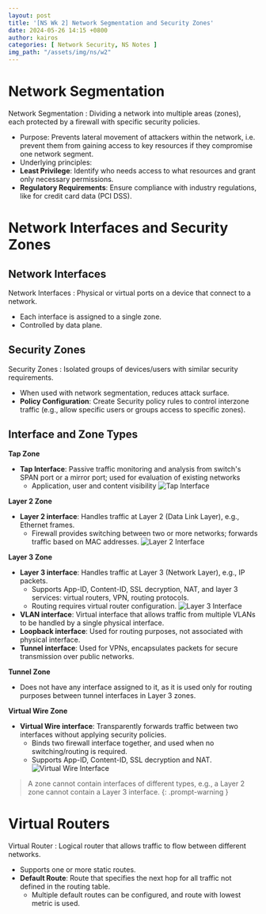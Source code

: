 ```yaml
---
layout: post
title: '[NS Wk 2] Network Segmentation and Security Zones'
date: 2024-05-26 14:15 +0800
author: kairos
categories: [ Network Security, NS Notes ]
img_path: "/assets/img/ns/w2"
---
```


# Network Segmentation

Network Segmentation
: Dividing a network into multiple areas (zones), each protected by a firewall with specific security policies.
- Purpose: Prevents lateral movement of attackers within the network, i.e. prevent them from gaining access to key
resources if they compromise one network segment.
- Underlying principles:
- **Least Privilege**: Identify who needs access to what resources and grant only necessary permissions.
- **Regulatory Requirements**: Ensure compliance with industry regulations, like for credit card data (PCI DSS).

# Network Interfaces and Security Zones

## Network Interfaces

Network Interfaces
: Physical or virtual ports on a device that connect to a network.
- Each interface is assigned to a single zone.
- Controlled by data plane.

## Security Zones

Security Zones
: Isolated groups of devices/users with similar security requirements.
- When used with network segmentation, reduces attack surface.
- **Policy Configuration**: Create Security policy rules to control interzone traffic (e.g., allow specific users or
groups access to specific zones).

## Interface and Zone Types

**Tap Zone**

- **Tap Interface**: Passive traffic monitoring and analysis from switch's SPAN port or a mirror port; used for evaluation of existing networks
  - Application, user and content visibility
  ![Tap Interface](tap-interface.png)

**Layer 2 Zone**

- **Layer 2 interface**: Handles traffic at Layer 2 (Data Link Layer), e.g., Ethernet frames.
  - Firewall provides switching between two or more networks; forwards traffic based on MAC addresses.
  ![Layer 2 Interface](layer-2-interface.png)

**Layer 3 Zone**

- **Layer 3 interface**: Handles traffic at Layer 3 (Network Layer), e.g., IP packets.
  - Supports App-ID, Content-ID, SSL decryption, NAT, and layer 3 services: virtual routers, VPN, routing
    protocols.
  - Routing requires virtual router configuration.
  ![Layer 3 Interface](layer-3-interface.png)
- **VLAN interface**: Virtual interface that allows traffic from multiple VLANs to be handled by a single physical
  interface.
- **Loopback interface**: Used for routing purposes, not associated with physical interface.
- **Tunnel interface**: Used for VPNs, encapsulates packets for secure transmission over public networks.

**Tunnel Zone**

- Does not have any interface assigned to it, as it is used only for routing purposes between tunnel interfaces in Layer
  3 zones.

**Virtual Wire Zone**

- **Virtual Wire interface**: Transparently forwards traffic between two interfaces without applying security policies.
  - Binds two firewall interface together, and used when no switching/routing is required.
  - Supports App-ID, Content-ID, SSL decryption and NAT.
  ![Virtual Wire Interface](virtual-wire-interface.png)

> A zone cannot contain interfaces of different types, e.g., a Layer 2 zone cannot contain a Layer 3 interface.
{: .prompt-warning }

# Virtual Routers

Virtual Router
: Logical router that allows traffic to flow between different networks.
- Supports one or more static routes.
- **Default Route**: Route that specifies the next hop for all traffic not defined in the routing table.
  - Multiple default routes can be configured, and route with lowest metric is used.
